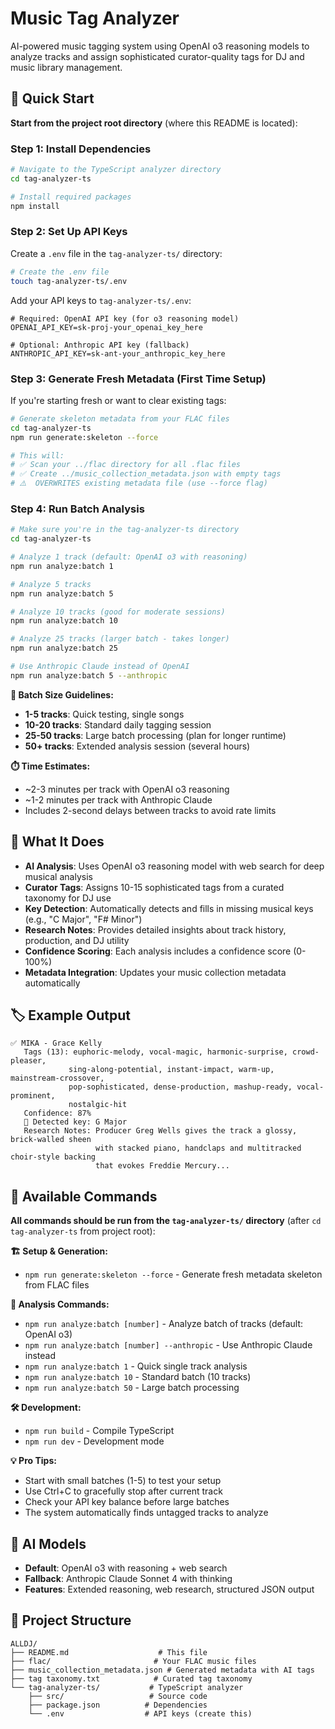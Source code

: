 # Music Tag Analyzer

AI-powered music tagging system using OpenAI o3 reasoning models to analyze tracks and assign sophisticated curator-quality tags for DJ and music library management.

## 🚀 Quick Start

**Start from the project root directory** (where this README is located):

### Step 1: Install Dependencies

```bash
# Navigate to the TypeScript analyzer directory
cd tag-analyzer-ts

# Install required packages
npm install
```

### Step 2: Set Up API Keys

Create a `.env` file in the `tag-analyzer-ts/` directory:

```bash
# Create the .env file
touch tag-analyzer-ts/.env
```

Add your API keys to `tag-analyzer-ts/.env`:

```env
# Required: OpenAI API key (for o3 reasoning model)
OPENAI_API_KEY=sk-proj-your_openai_key_here

# Optional: Anthropic API key (fallback)
ANTHROPIC_API_KEY=sk-ant-your_anthropic_key_here
```

### Step 3: Generate Fresh Metadata (First Time Setup)

If you're starting fresh or want to clear existing tags:

```bash
# Generate skeleton metadata from your FLAC files
cd tag-analyzer-ts
npm run generate:skeleton --force

# This will:
# ✅ Scan your ../flac directory for all .flac files  
# ✅ Create ../music_collection_metadata.json with empty tags
# ⚠️  OVERWRITES existing metadata file (use --force flag)
```

### Step 4: Run Batch Analysis

```bash
# Make sure you're in the tag-analyzer-ts directory
cd tag-analyzer-ts

# Analyze 1 track (default: OpenAI o3 with reasoning)
npm run analyze:batch 1

# Analyze 5 tracks
npm run analyze:batch 5

# Analyze 10 tracks (good for moderate sessions)
npm run analyze:batch 10

# Analyze 25 tracks (larger batch - takes longer)
npm run analyze:batch 25

# Use Anthropic Claude instead of OpenAI
npm run analyze:batch 5 --anthropic
```

**📏 Batch Size Guidelines:**
- **1-5 tracks**: Quick testing, single songs
- **10-20 tracks**: Standard daily tagging session
- **25-50 tracks**: Large batch processing (plan for longer runtime)
- **50+ tracks**: Extended analysis session (several hours)

**⏱️ Time Estimates:**
- ~2-3 minutes per track with OpenAI o3 reasoning
- ~1-2 minutes per track with Anthropic Claude
- Includes 2-second delays between tracks to avoid rate limits

## 🎵 What It Does

- **AI Analysis**: Uses OpenAI o3 reasoning model with web search for deep musical analysis
- **Curator Tags**: Assigns 10-15 sophisticated tags from a curated taxonomy for DJ use
- **Key Detection**: Automatically detects and fills in missing musical keys (e.g., "C Major", "F# Minor")
- **Research Notes**: Provides detailed insights about track history, production, and DJ utility
- **Confidence Scoring**: Each analysis includes a confidence score (0-100%)
- **Metadata Integration**: Updates your music collection metadata automatically

## 🏷️ Example Output

```
✅ MIKA - Grace Kelly
   Tags (13): euphoric-melody, vocal-magic, harmonic-surprise, crowd-pleaser, 
             sing-along-potential, instant-impact, warm-up, mainstream-crossover, 
             pop-sophisticated, dense-production, mashup-ready, vocal-prominent, 
             nostalgic-hit
   Confidence: 87%
   🎹 Detected key: G Major
   Research Notes: Producer Greg Wells gives the track a glossy, brick-walled sheen 
                   with stacked piano, handclaps and multitracked choir-style backing 
                   that evokes Freddie Mercury...
```

## 🔧 Available Commands

**All commands should be run from the `tag-analyzer-ts/` directory** (after `cd tag-analyzer-ts` from project root):

**🏗️ Setup & Generation:**
- `npm run generate:skeleton --force` - Generate fresh metadata skeleton from FLAC files

**🎵 Analysis Commands:**
- `npm run analyze:batch [number]` - Analyze batch of tracks (default: OpenAI o3)
- `npm run analyze:batch [number] --anthropic` - Use Anthropic Claude instead
- `npm run analyze:batch 1` - Quick single track analysis
- `npm run analyze:batch 10` - Standard batch (10 tracks)
- `npm run analyze:batch 50` - Large batch processing

**🛠️ Development:**
- `npm run build` - Compile TypeScript
- `npm run dev` - Development mode

**💡 Pro Tips:**
- Start with small batches (1-5) to test your setup
- Use Ctrl+C to gracefully stop after current track
- Check your API key balance before large batches
- The system automatically finds untagged tracks to analyze

## 🧠 AI Models

- **Default**: OpenAI o3 with reasoning + web search
- **Fallback**: Anthropic Claude Sonnet 4 with thinking
- **Features**: Extended reasoning, web research, structured JSON output

## 📁 Project Structure

```
ALLDJ/
├── README.md                    # This file
├── flac/                       # Your FLAC music files
├── music_collection_metadata.json # Generated metadata with AI tags
├── tag taxonomy.txt            # Curated tag taxonomy
└── tag-analyzer-ts/           # TypeScript analyzer
    ├── src/                   # Source code
    ├── package.json          # Dependencies
    └── .env                  # API keys (create this)
```